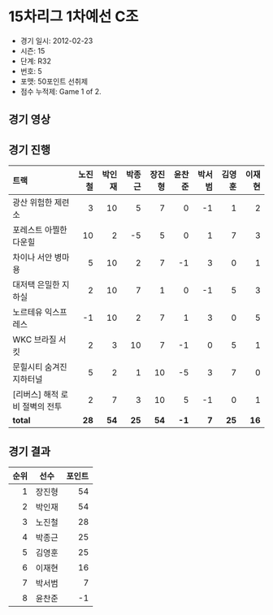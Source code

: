 # 15차리그 1차예선 C조

- 경기 일시: 2012-02-23
- 시즌: 15
- 단계: R32
- 번호: 5
- 포맷: 50포인트 선취제
- 점수 누적제: Game 1 of 2.





## 경기 영상
## 경기 진행

| 트랙 | 노진철 | 박인재 | 박종근 | 장진형 | 윤찬준 | 박서범 | 김영훈 | 이재현 |
|:---|---:|---:|---:|---:|---:|---:|---:|---:|
| 광산 위험한 제련소 | 3 | 10 | 5 | 7 | 0 | -1 | 1 | 2 |
| 포레스트 아찔한 다운힐 | 10 | 2 | -5 | 5 | 0 | 1 | 7 | 3 |
| 차이나 서안 병마용 | 5 | 10 | 2 | 7 | -1 | 3 | 0 | 1 |
| 대저택 은밀한 지하실 | 2 | 10 | 7 | 1 | 0 | -1 | 5 | 3 |
| 노르테유 익스프레스 | -1 | 10 | 2 | 7 | 1 | 3 | 0 | 5 |
| WKC 브라질 서킷 | 2 | 3 | 10 | 7 | -1 | 0 | 5 | 1 |
| 문힐시티 숨겨진 지하터널 | 5 | 2 | 1 | 10 | -5 | 3 | 7 | 0 |
| [리버스] 해적 로비 절벽의 전투 | 2 | 7 | 3 | 10 | 5 | -1 | 0 | 1 |
| __total__ | __28__ | __54__ | __25__ | __54__ | __-1__ | __7__ | __25__ | __16__ |




## 경기 결과

| 순위 | 선수 | 포인트 |
|---:|:---:|---:|
| 1 | 장진형 | 54 |
| 2 | 박인재 | 54 |
| 3 | 노진철 | 28 |
| 4 | 박종근 | 25 |
| 5 | 김영훈 | 25 |
| 6 | 이재현 | 16 |
| 7 | 박서범 | 7 |
| 8 | 윤찬준 | -1 |

